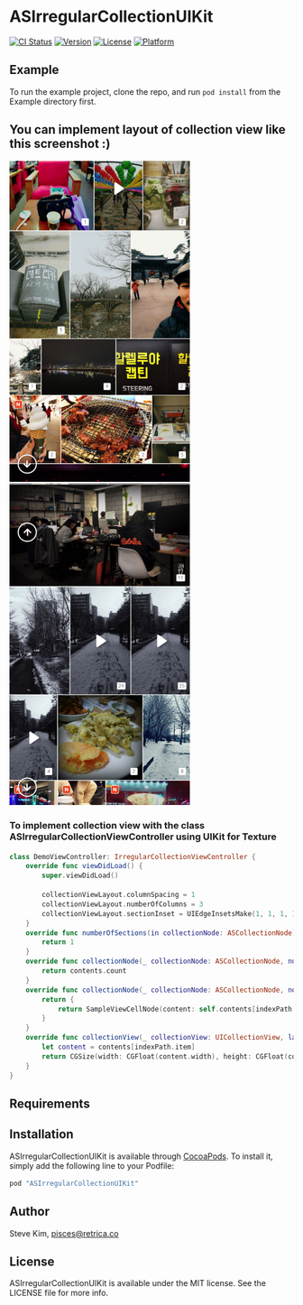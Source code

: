 # ASIrregularCollectionUIKit

[![CI Status](http://img.shields.io/travis/pisces/ASIrregularCollectionUIKit.svg?style=flat)](https://travis-ci.org/pisces/ASIrregularCollectionUIKit)
[![Version](https://img.shields.io/cocoapods/v/ASIrregularCollectionUIKit.svg?style=flat)](http://cocoapods.org/pods/ASIrregularCollectionUIKit)
[![License](https://img.shields.io/cocoapods/l/ASIrregularCollectionUIKit.svg?style=flat)](http://cocoapods.org/pods/ASIrregularCollectionUIKit)
[![Platform](https://img.shields.io/cocoapods/p/ASIrregularCollectionUIKit.svg?style=flat)](http://cocoapods.org/pods/ASIrregularCollectionUIKit)

## Example

To run the example project, clone the repo, and run `pod install` from the Example directory first.

## You can implement layout of collection view like this screenshot :)
<p valign="top">
<img src="screenshots/sh_002.png" width="320"/>
<img src="screenshots/sh_003.png" width="320"/>
</p>

### To implement collection view with the class ASIrregularCollectionViewController using UIKit for Texture
```Swift
class DemoViewController: IrregularCollectionViewController {
    override func viewDidLoad() {
        super.viewDidLoad()
        
        collectionViewLayout.columnSpacing = 1
        collectionViewLayout.numberOfColumns = 3
        collectionViewLayout.sectionInset = UIEdgeInsetsMake(1, 1, 1, 1)
    }
    override func numberOfSections(in collectionNode: ASCollectionNode) -> Int {
        return 1
    }
    override func collectionNode(_ collectionNode: ASCollectionNode, numberOfItemsInSection section: Int) -> Int {
        return contents.count
    }
    override func collectionNode(_ collectionNode: ASCollectionNode, nodeBlockForItemAt indexPath: IndexPath) -> ASCellNodeBlock {
        return {
            return SampleViewCellNode(content: self.contents[indexPath.item])
        }
    }
    override func collectionView(_ collectionView: UICollectionView, layout collectionViewLayout: UICollectionViewLayout, originalItemSizeAt indexPath: IndexPath) -> CGSize {
        let content = contents[indexPath.item]
        return CGSize(width: CGFloat(content.width), height: CGFloat(content.height))
    }
}
```

## Requirements

## Installation

ASIrregularCollectionUIKit is available through [CocoaPods](http://cocoapods.org). To install
it, simply add the following line to your Podfile:

```ruby
pod "ASIrregularCollectionUIKit"
```

## Author

Steve Kim, pisces@retrica.co

## License

ASIrregularCollectionUIKit is available under the MIT license. See the LICENSE file for more info.
